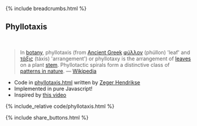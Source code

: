 {% include breadcrumbs.html %}

## Phyllotaxis
<div class="header_line"><br/></div>

<blockquote>
In <a href="https://en.wikipedia.org/wiki/Botany">botany</a>, phyllotaxis (from 
<a href="https://en.wikipedia.org/wiki/Ancient_Greek_language">Ancient Greek</a>
<a href="https://en.wiktionary.org/wiki/%CF%86%CF%8D%CE%BB%CE%BB%CE%BF%CE%BD#Ancient_Greek">φύλλον</a> (phúllon) 'leaf' 
and <a href="https://en.wiktionary.org/wiki/%CF%84%CE%AC%CE%BE%CE%B9%CF%82#Ancient_Greek">τάξις</a> (táxis) 'arrangement') 
or phyllotaxy is the arrangement of 
<a href="https://en.wikipedia.org/wiki/Leaf">leaves</a> on a plant 
<a href="https://en.wikipedia.org/wiki/Plant_stem">stem</a>. 
Phyllotactic spirals form a distinctive class of 
<a href="https://en.wikipedia.org/wiki/Patterns_in_nature">patterns in nature</a>. &mdash; 
<a href="https://en.wikipedia.org/wiki/Phyllotaxis">Wikipedia</a>
</blockquote>

<p style="clear: both;"></p>

- Code in [phyllotaxis.html](https://github.com/zhendrikse/science/blob/main/nature/code/phyllotaxis.html)
  written by [Zeger Hendrikse](https://www.hendrikse.name/)
- Implemented in pure Javascript!
- Inspired by [this video](https://www.youtube.com/watch?v=KWoJgHFYWxY)

{% include_relative code/phyllotaxis.html %}

<p style="clear: both;"></p>

{% include share_buttons.html %}
